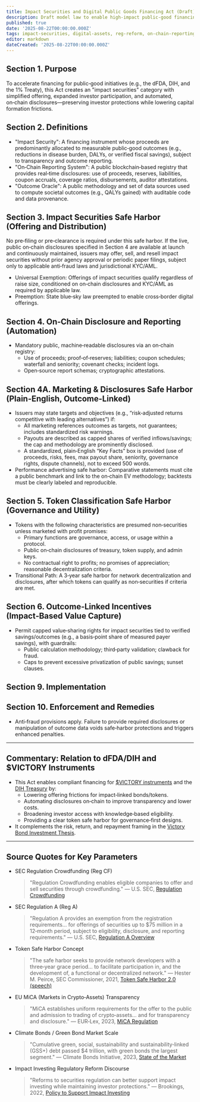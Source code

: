 ```yaml
---
title: Impact Securities and Digital Public Goods Financing Act (Draft)
description: Draft model law to enable high‑impact public‑good financing via "impact securities," expanded investor access, and on‑chain reporting safe harbors.
published: true
date: '2025-08-22T00:00:00.000Z'
tags: impact-securities, digital-assets, reg-reform, on-chain-reporting, capital-formation, public-goods
editor: markdown
dateCreated: '2025-08-22T00:00:00.000Z'
---
```


## Section 1. Purpose

To accelerate financing for public‑good initiatives (e.g., the dFDA, DIH, and the 1% Treaty), this Act creates an "impact securities" category with simplified offering, expanded investor participation, and automated, on‑chain disclosures—preserving investor protections while lowering capital formation frictions.

## Section 2. Definitions

- "Impact Security": A financing instrument whose proceeds are predominantly allocated to measurable public‑good outcomes (e.g., reductions in disease burden, DALYs, or verified fiscal savings), subject to transparency and outcome reporting.
- "On‑Chain Reporting System": A public blockchain‑based registry that provides real‑time disclosures: use of proceeds, reserves, liabilities, coupon accruals, coverage ratios, disbursements, auditor attestations.
- "Outcome Oracle": A public methodology and set of data sources used to compute societal outcomes (e.g., QALYs gained) with auditable code and data provenance.

## Section 3. Impact Securities Safe Harbor (Offering and Distribution)

No pre‑filing or pre‑clearance is required under this safe harbor. If the live, public on‑chain disclosures specified in Section 4 are available at launch and continuously maintained, issuers may offer, sell, and resell impact securities without prior agency approval or periodic paper filings, subject only to applicable anti‑fraud laws and jurisdictional KYC/AML.

- Universal Exemption: Offerings of impact securities qualify regardless of raise size, conditioned on on‑chain disclosures and KYC/AML as required by applicable law.
- Preemption: State blue‑sky law preempted to enable cross‑border digital offerings.

## Section 4. On‑Chain Disclosure and Reporting (Automation)

- Mandatory public, machine‑readable disclosures via an on‑chain registry:
  - Use of proceeds; proof‑of‑reserves; liabilities; coupon schedules; waterfall and seniority; covenant checks; incident logs.
  - Open‑source report schemas; cryptographic attestations.
 

## Section 4A. Marketing & Disclosures Safe Harbor (Plain-English, Outcome-Linked)

- Issuers may state targets and objectives (e.g., “risk‑adjusted returns competitive with leading alternatives”) if:
  - All marketing references outcomes as targets, not guarantees; includes standardized risk warnings.
  - Payouts are described as capped shares of verified inflows/savings; the cap and methodology are prominently disclosed.
  - A standardized, plain‑English “Key Facts” box is provided (use of proceeds, risks, fees, max payout share, seniority, governance rights, dispute channels), not to exceed 500 words.
- Performance advertising safe harbor: Comparative statements must cite a public benchmark and link to the on‑chain EV methodology; backtests must be clearly labeled and reproducible.

 

## Section 5. Token Classification Safe Harbor (Governance and Utility)

- Tokens with the following characteristics are presumed non‑securities unless marketed with profit promises:
  - Primary functions are governance, access, or usage within a protocol.
  - Public on‑chain disclosures of treasury, token supply, and admin keys.
  - No contractual right to profits; no promises of appreciation; reasonable decentralization criteria.
- Transitional Path: A 3‑year safe harbor for network decentralization and disclosures, after which tokens can qualify as non‑securities if criteria are met.

## Section 6. Outcome‑Linked Incentives (Impact‑Based Value Capture)

- Permit capped value‑sharing rights for impact securities tied to verified savings/outcomes (e.g., a basis‑point share of measured payer savings), with guardrails:
  - Public calculation methodology; third‑party validation; clawback for fraud.
  - Caps to prevent excessive privatization of public savings; sunset clauses.

## Section 9. Implementation

## Section 10. Enforcement and Remedies

- Anti‑fraud provisions apply. Failure to provide required disclosures or manipulation of outcome data voids safe‑harbor protections and triggers enhanced penalties.

---

## Commentary: Relation to dFDA/DIH and \$VICTORY Instruments

- This Act enables compliant financing for [\$VICTORY instruments](../strategy/1-percent-treaty/victory-bonds-tokenomics.md) and the [DIH Treasury](../features/treasury/dih-treasury-architecture.md) by:
  - Lowering offering frictions for impact‑linked bonds/tokens.
  - Automating disclosures on‑chain to improve transparency and lower costs.
  - Broadening investor access with knowledge‑based eligibility.
  - Providing a clear token safe harbor for governance‑first designs.
- It complements the risk, return, and repayment framing in the [Victory Bond Investment Thesis](../economic-models/victory-bond-investment-thesis.md#10-assessing-realism-risks-repayment-timeline-and-contingencies).

---

## Source Quotes for Key Parameters

- SEC Regulation Crowdfunding (Reg CF)
  > "Regulation Crowdfunding enables eligible companies to offer and sell securities through crowdfunding."
  > — U.S. SEC, [Regulation Crowdfunding](https://www.sec.gov/resources-small-businesses/exempt-offerings/regulation-crowdfunding)

- SEC Regulation A (Reg A)
  > "Regulation A provides an exemption from the registration requirements... for offerings of securities up to \$75 million in a 12‑month period, subject to eligibility, disclosure, and reporting requirements."
  > — U.S. SEC, [Regulation A Overview](https://www.sec.gov/smallbusiness/exemptofferings/rega)

- Token Safe Harbor Concept
  > "The safe harbor seeks to provide network developers with a three‑year grace period... to facilitate participation in, and the development of, a functional or decentralized network."
  > — Hester M. Peirce, SEC Commissioner, 2021, [Token Safe Harbor 2.0 (speech)](https://www.sec.gov/news/public-statement/peirce-statement-token-safe-harbor-proposal-2.0)

- EU MiCA (Markets in Crypto‑Assets) Transparency
  > "MiCA establishes uniform requirements for the offer to the public and admission to trading of crypto‑assets... and for transparency and disclosure."
  > — EUR‑Lex, 2023, [MiCA Regulation](https://eur-lex.europa.eu/eli/reg/2023/1114/oj)

- Climate Bonds / Green Bond Market Scale
  > "Cumulative green, social, sustainability and sustainability‑linked (GSS+) debt passed \$4 trillion, with green bonds the largest segment."
  > — Climate Bonds Initiative, 2023, [State of the Market](https://www.climatebonds.net/resources/reports)

- Impact Investing Regulatory Reform Discourse
  > "Reforms to securities regulation can better support impact investing while maintaining investor protections."
  > — Brookings, 2022, [Policy to Support Impact Investing](https://www.brookings.edu/research/reforming-securities-regulation-to-support-impact-investing/)
